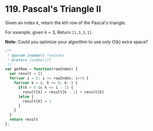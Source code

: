# 119. Pascal's Triangle II

Given an index k, return the kth row of the Pascal's triangle.

For example, given k = 3,
Return `[1,3,3,1]`.

**Note:**
Could you optimize your algorithm to use only O(k) extra space?

```javascript
/**
 * @param {number} rowIndex
 * @return {number[]}
 */
var getRow = function(rowIndex) {
  var result = []
  for(var i = 0; i <= rowIndex; i++) {
    for(var k = i; k >= 0; k--) {
      if(k > 0 && k <= i - 1) {
        result[k] = result[k - 1] + result[k]
      }else {
        result[k] = 1
      }
    }
  }
  return result
};
```
